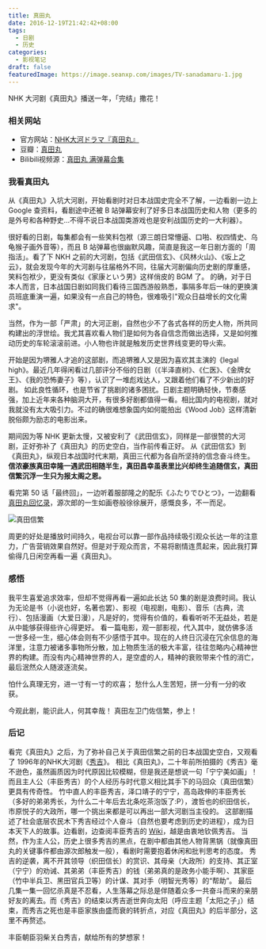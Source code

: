 ```yaml
---
title: 真田丸
date: 2016-12-19T21:42:42+08:00
tags:
  - 日剧
  - 历史
categories:
  - 影视笔记
draft: false
featuredImage: https://image.seanxp.com/images/TV-sanadamaru-1.jpg
---
```

NHK 大河剧《真田丸》播送一年，「完结」撒花！
<!--more-->

### 相关网站

* 官方网站：[NHK大河ドラマ『真田丸』](https://www.nhk.or.jp/sanadamaru/)
* 豆瓣：[真田丸](https://movie.douban.com/subject/25884841/)
* Bilibili视频源：[真田丸 满弹幕合集](https://www.bilibili.com/video/av7604530/)

### 我看真田丸
从《真田丸》入坑大河剧，开始看剧时对日本战国史完全不了解，一边看剧一边上 Google 查资料，看剧途中还被 B 站弹幕安利了好多日本战国历史和人物（更多的是外号和各种野史...不得不说日本战国类游戏也是安利战国历史的一大利器）。

很好看的日剧，每集都会有一些笑料包袱（源三朗日常懵逼、口啪、权四情史、乌龟猴子画外音等），而且 B 站弹幕也很幽默风趣，简直是我这一年日剧方面的「周指活」。看了下 NKH 之前的大河剧，包括《武田信玄》、《风林火山》、《坂上之云》，就会发现今年的大河剧与往届格外不同，往届大河剧偏向历史剧的厚重感，笑料包袱少，更没有类似《家康という男》这样俏皮的 BGM 了。
的确，对于日本人而言，日本战国日剧如同我们看待三国西游般熟悉，事隔多年后一味的更换演员班底重演一遍，如果没有一点自己的特色，很难吸引"观众日益增长的文化需求"。

当然，作为一部「严肃」的大河正剧，自然也少不了各式各样的历史人物，所共同构建出的浮世绘。我尤其喜欢看人物们是如何为各自信念而做出选择，又是如何推动历史的车轮滚滚前进。小人物也许就是触发历史世界线变更的导火索。

开始是因为堺雅人才追的这部剧，而追堺雅人又是因为喜欢其主演的《legal high》。最近几年得闲看过几部评分不俗的日剧（《半泽直树》、《仁医》、《金牌女王》、《我的恐怖妻子》等），认识了一堆彪戏达人，又跟着他们看了不少新出的好剧。
如此良性循环，也是节省了挑剧的诸多困扰。日剧主题明确轻快，节奏感强，加上近年来各种脑洞大开，有很多好剧都值得一看。相比国内的电视剧，就对我就没有太大吸引力。不过的确很难想象国内如何能拍出《Wood Job》这样清新脱俗颇为励志的电影出来。

期间因为等 NHK 更新太慢，又被安利了《武田信玄》，同样是一部很赞的大河剧，正好弥补了《真田丸》的历史空白，当作前传看正好。
从《武田信玄》到《真田丸》，纵观日本战国时代末期，真田三代都为各自所坚持的信念奋斗终生。**信浓豪族真田幸隆一遇武田相随半生，真田昌幸虽表里比兴却终生追随信玄，真田信繁沉浮一生只为报太阁之恩。**

看完第 50 话「最终回」，一边听着服部隆之的配乐《ふたりでひとつ》，一边翻看[真田丸回忆录](https://www.nhk.or.jp/sanadamaru/special/subject/subject56.html)，源次郎的一生如画卷般徐徐展开，感慨良多，不一而足。

<!--![真田信繁](https://ww1.sinaimg.cn/large/006tNc79gw1fawft9whyzj30hv0iagpe.jpg)-->
![真田信繁](https://image.seanxp.com/images/TV-sanadamaru-2.jpg)

周更的好处是播放时间持久，电视台可以靠一部作品持续吸引观众长达一年的注意力，广告营销效果自然好。但是对于观众而言，不易将剧情连贯起来，因此我打算偷得几日闲空再看一遍《真田丸》。

### 感悟
我平生喜爱追求效率，但却不觉得再看一遍如此长达 50 集的剧是浪费时间。我认为无论是书（小说也好，名著也罢）、影视（电视剧，电影）、音乐（古典，流行）、包括漫画（大爱日漫），凡是好的，觉得有价值的，看看听听不无益处，若是从中能够获得些许心得更好。
看一篇电影，观一部影视，代入其中，就仿佛多活一世多经一生，细心体会则有不少感悟于其中。现在的人终日沉浸在冗余信息的海洋里，注意力被诸多事物所分散，加上物质生活的极大丰富，往往忽略内心精神世界的构建。而没有内心精神世界的人，是空虚的人，精神的衰败带来个性的消亡，最后泯然众人随波逐流矣。

怕什么真理无穷，进一寸有一寸的欢喜；
愁什么人生苦短，拼一分有一分的收获。

今观此剧，能识此人，何其幸哉！
真田左卫门佐信繁，参上！

### 后记
看完《真田丸》之后，为了弥补自己关于真田信繁之前的日本战国史空白，又观看了 1996年的NHK大河剧《[秀吉](https://www.bilibili.com/video/av3389329/)》。
相比《真田丸》，二十年前所拍摄的《秀吉》毫不逊色，虽然画质因为时代原因比较模糊，但是我还是想说一句「宁宁美如画」！而且主人公（丰臣秀吉）的个人经历与时代意义相比其手下的马回众（真田信繁）更具有传奇性。
竹中直人的丰臣秀吉，泽口靖子的宁宁，高岛政伸的丰臣秀长（多好的弟弟秀长，为什么二十年后去北条吃茶泡饭了:P），渡哲也的织田信长，市原悦子的大政所，哪一个挑出来都是可以再出一部大河剧当主役的。
这部剧描述了社会底层农民木下秀吉经过个人奋斗（自然也要考虑到历史的进程），成为日本天下人的故事。边看剧，边查阅丰臣秀吉的 [Wiki](https://www.wikiwand.com/zh/%E4%B8%B0%E8%87%A3%E7%A7%80%E5%90%89)，越是由衷地钦佩秀吉。
当然，作为主人公，历史上很多秀吉的黑点，在剧中都由其他人物背黑锅（就像真田丸的关键事件都由源次郎触发一般），看剧时需要抱着休闲和批判思考的态度。
秀吉的逆袭，离不开其领导（织田信长）的赏识、其母亲（大政所）的支持、其正室（宁宁）的劝诫、其弟弟（丰臣秀吉）的钱（弟弟真的是政务小能手啊）、其家臣（竹中半兵卫、黑田官兵卫等）的计谋、其对手（明智光秀等）的“帮助”。
最后几集一集一回忆杀真是不忍看，人生落幕之际总是伴随着众多一共奋斗而来的亲朋好友的离去。而《秀吉》的结束以秀吉逝世奔向太阳（呼应主题「太阳之子」）结束，而秀吉之死也是丰臣家族由盛而衰的转折点，对应《真田丸》的后半部分，这里不再赘述。

丰臣朝臣羽柴关白秀吉，献给所有的梦想家！

